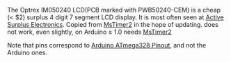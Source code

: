 The Optrex IM050240 LCD(PCB marked with PWB50240-CEM) is a cheap (< $2) surplus 4 digit 7 segment LCD display.
It is most often seen at [Active Surplus Electronics](http://www.activesurplus.com/en/ "Active Surplus Electronics").
Copied from [MsTimer2](http://playground.arduino.cc/Code/LCD "MsTimer2") in the hope of updating.
does not work, even slightly, on Arduino ≥ 1.0
needs [MsTimer2](http://www.pjrc.com/teensy/td_libs_MsTimer2.html "MsTimer2")

Note that pins correspond to [Arduino ATmega328 Pinout](http://www.hobbytronics.co.uk/arduino-atmega328-pinout "Arduino ATmega328 Pinout"), and not the Arduino ones.

